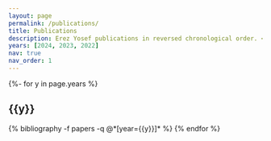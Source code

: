 ```yaml
---
layout: page
permalink: /publications/
title: Publications
description: Erez Yosef publications in reversed chronological order. <a href='https://scholar.google.com/citations?user=NOIkjY8AAAAJ&hl'>Google Scholar</a>. \n <a href="https://scholar.google.com/citations?user={{ site.scholar_userid }}" title="Google Scholar"><i class="ai ai-google-scholar"></i></a>
years: [2024, 2023, 2022]
nav: true
nav_order: 1
---
```

<!-- _pages/publications.md -->
<div class="publications">

{%- for y in page.years %}
  <h2 class="year">{{y}}</h2>
  {% bibliography -f papers -q @*[year={{y}}]* %}
{% endfor %}

</div>
